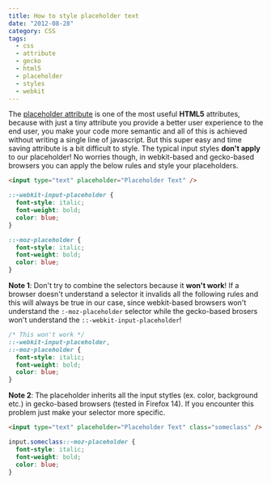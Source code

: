 ```yaml
---
title: How to style placeholder text
date: "2012-08-28"
category: CSS
tags:
  - css
  - attribute
  - gecko
  - html5
  - placeholder
  - styles
  - webkit
---
```


The [placeholder attribute](http://www.w3.org/TR/html5/common-input-element-attributes.html#the-placeholder-attribute "The placeholder attribute") is one of the most useful **HTML5** attributes, because with just a tiny attribute you provide a better user experience to the end user, you make your code more semantic and all of this is achieved without writing a single line of javascript. But this super easy and time saving attribute is a bit difficult to style. The typical input styles **don't apply** to our placeholder! No worries though, in webkit-based and gecko-based browsers you can apply the below rules and style your placeholders.

```html
<input type="text" placeholder="Placeholder Text" />
```

```css
::-webkit-input-placeholder {
  font-style: italic;
  font-weight: bold;
  color: blue;
}

::-moz-placeholder {
  font-style: italic;
  font-weight: bold;
  color: blue;
}
```

**Note 1**: Don't try to combine the selectors because it **won't work**! If a browser doesn't understand a selector it invalids all the following rules and this will always be true in our case, since webkit-based browsers won't understand the `:-moz-placeholder` selector while the gecko-based brosers won't understand the `::-webkit-input-placeholder`!

```css
/* This won't work */
::-webkit-input-placeholder,
::-moz-placeholder {
  font-style: italic;
  font-weight: bold;
  color: blue;
}
```

**Note 2**: The placeholder inherits all the input stytles (ex. color, background etc.) in gecko-based browsers (tested in Firefox 14). If you encounter this problem just make your selector more specific.

```html
<input type="text" placeholder="Placeholder Text" class="someclass" />
```

```css
input.someclass::-moz-placeholder {
  font-style: italic;
  font-weight: bold;
  color: blue;
}
```
